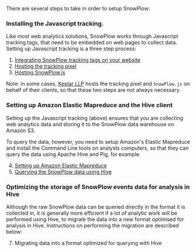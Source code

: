 There are several steps to take in order to setup SnowPlow:

### Installing the Javascript tracking.

Like most web analytics solutions, SnowPlow works through Javascript tracking tags, that need to be embedded on web pages to collect data. Setting up Javascript tracking is a three step process:

1. [Integrating SnowPlow tracking tags on your website](Integrating-SnowPlow-tracing-tags-on-your-website.md)
2. [Hosting the tracking pixel](Hosting-the-tracking-pixel)
3. [Hosting SnowPlow.js](Hosting-SnowPlow-js)

Note: in some cases, [Keplar LLP](http://www.keplarllp.com) hosts the tracking pixel and `SnowPlow.js` on behalf of their clients, so that these two steps are not always necessary.

### Setting up Amazon Elastic Mapreduce and the Hive client

Setting up the Javascript tracking (above) ensures that you are collecting web analytics data and storing it to the SnowPlow data warehouse on Amazon S3.

To query the data, however, you need to setup Amazon's Elastic Mapreduce and install the Command Line tools on analysts computers, so that they can query the data using Apache Hive and Pig, for example. 

4. [Setting up Amazon Elastic Mapreduce](Setting-up-EMR)
5. [Querying the SnowPlow data using Hive](Querying-the-data-using-Hive) 

### Optimizing the storage of SnowPlow events data for analysis in Hive

Although the raw SnowPlow data can be queried directly in the format it is collected in, it is generally more efficient if a lot of analytic work will be performed using Hive, to migrate the data into a new format optimised for analysis in Hive. Instructions on performing the migration are described below:

7. Migrating data into a format optimized for querying with Hive
